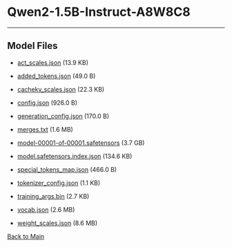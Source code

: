 
# Qwen2-1.5B-Instruct-A8W8C8
---



## Model Files

- [act_scales.json](https://paddlenlp.bj.bcebos.com/models/community/Qwen/Qwen2-1.5B-Instruct-A8W8C8/act_scales.json) (13.9 KB)

- [added_tokens.json](https://paddlenlp.bj.bcebos.com/models/community/Qwen/Qwen2-1.5B-Instruct-A8W8C8/added_tokens.json) (49.0 B)

- [cachekv_scales.json](https://paddlenlp.bj.bcebos.com/models/community/Qwen/Qwen2-1.5B-Instruct-A8W8C8/cachekv_scales.json) (22.3 KB)

- [config.json](https://paddlenlp.bj.bcebos.com/models/community/Qwen/Qwen2-1.5B-Instruct-A8W8C8/config.json) (926.0 B)

- [generation_config.json](https://paddlenlp.bj.bcebos.com/models/community/Qwen/Qwen2-1.5B-Instruct-A8W8C8/generation_config.json) (170.0 B)

- [merges.txt](https://paddlenlp.bj.bcebos.com/models/community/Qwen/Qwen2-1.5B-Instruct-A8W8C8/merges.txt) (1.6 MB)

- [model-00001-of-00001.safetensors](https://paddlenlp.bj.bcebos.com/models/community/Qwen/Qwen2-1.5B-Instruct-A8W8C8/model-00001-of-00001.safetensors) (3.7 GB)

- [model.safetensors.index.json](https://paddlenlp.bj.bcebos.com/models/community/Qwen/Qwen2-1.5B-Instruct-A8W8C8/model.safetensors.index.json) (134.6 KB)

- [special_tokens_map.json](https://paddlenlp.bj.bcebos.com/models/community/Qwen/Qwen2-1.5B-Instruct-A8W8C8/special_tokens_map.json) (466.0 B)

- [tokenizer_config.json](https://paddlenlp.bj.bcebos.com/models/community/Qwen/Qwen2-1.5B-Instruct-A8W8C8/tokenizer_config.json) (1.1 KB)

- [training_args.bin](https://paddlenlp.bj.bcebos.com/models/community/Qwen/Qwen2-1.5B-Instruct-A8W8C8/training_args.bin) (2.7 KB)

- [vocab.json](https://paddlenlp.bj.bcebos.com/models/community/Qwen/Qwen2-1.5B-Instruct-A8W8C8/vocab.json) (2.6 MB)

- [weight_scales.json](https://paddlenlp.bj.bcebos.com/models/community/Qwen/Qwen2-1.5B-Instruct-A8W8C8/weight_scales.json) (8.6 MB)


[Back to Main](../../)